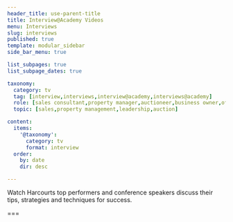 ```yaml
---
header_title: use-parent-title
title: Interview@Academy Videos
menu: Interviews
slug: interviews
published: true
template: modular_sidebar
side_bar_menu: true

list_subpages: true
list_subpage_dates: true

taxonomy:
  category: tv
  tag: [interview,interviews,interview@academy,interviews@academy]
  role: [sales consultant,property manager,auctioneer,business owner,office administrator,managers]
  topic: [sales,property management,leadership,auction]

content:
  items:
    '@taxonomy':
      category: tv
      format: interview
  order:
    by: date
    dir: desc

---
```


Watch Harcourts top performers and conference speakers discuss their tips, strategies and techniques for success.

===
